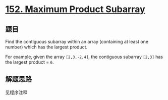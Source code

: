 # [152. Maximum Product Subarray](https://leetcode.com/problems/maximum-product-subarray/)

## 题目
Find the contiguous subarray within an array (containing at least one number) which has the largest product.

For example, given the array `[2,3,-2,4]`,
the contiguous subarray `[2,3]` has the largest product = `6`.

## 解题思路

见程序注释
